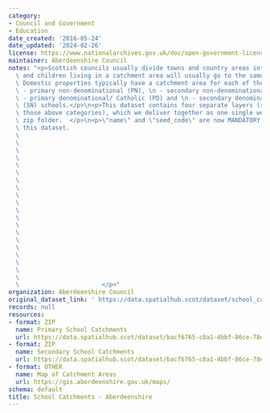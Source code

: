 ```yaml
---
category:
- Council and Government
- Education
date_created: '2016-05-24'
date_updated: '2024-02-26'
license: https://www.nationalarchives.gov.uk/doc/open-government-licence/version/3/
maintainer: Aberdeenshire Council
notes: "<p>Scottish councils usually divide towns and country areas into catchments\
  \ and children living in a catchment area will usually go to the same local school.\
  \ Domestic properties typically have a catchment area for each of their local:\n\
  \ - primary non-denominational (PN), \n - secondary non-denominational (SN), \n\
  \ - primary denominational/ Catholic (PD) and \n - secondary denominational/ Catholic\
  \ (SN) schools.</p>\n<p>This dataset contains four separate layers (representing\
  \ those above categories), which we deliver together as one single web service or\
  \ zip folder.  </p>\n<p>\"name\" and \"seed_code\" are now MANDATORY fields for\
  \ this dataset.                                                                \
  \                                                                              \
  \                                                                              \
  \                                                                              \
  \                                                                              \
  \                                                                              \
  \                                                                              \
  \                                                                              \
  \                                                                              \
  \                                                                              \
  \                                                                              \
  \                                                                              \
  \                                                                              \
  \                                                                              \
  \                                                                              \
  \                                                                              \
  \                                                                              \
  \                                                                              \
  \                                                                              \
  \                                                                              \
  \                                                                              \
  \                       </p>"
organization: Aberdeenshire Council
original_dataset_link: ' https://data.spatialhub.scot/dataset/school_catchments-as'
records: null
resources:
- format: ZIP
  name: Primary School Catchments
  url: https://data.spatialhub.scot/dataset/bacf6765-c8a1-4bbf-86ce-78e3c89e826c/resource/bab5a071-fe76-47a9-a3bb-17ac8e084a13/download/psc.zip
- format: ZIP
  name: Secondary School Catchments
  url: https://data.spatialhub.scot/dataset/bacf6765-c8a1-4bbf-86ce-78e3c89e826c/resource/7d1b6ac2-c23e-4b47-b9c7-228860317d99/download/secondaryschoolcatchments.zip
- format: OTHER
  name: Map of Catchment Areas
  url: https://gis.aberdeenshire.gov.uk/maps/
schema: default
title: School Catchments - Aberdeenshire
---
```

